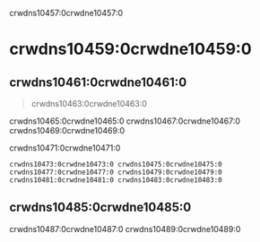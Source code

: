 crwdns10457:0crwdne10457:0
# crwdns10459:0crwdne10459:0

## crwdns10461:0crwdne10461:0

> crwdns10463:0crwdne10463:0

crwdns10465:0crwdne10465:0 crwdns10467:0crwdne10467:0 crwdns10469:0crwdne10469:0

crwdns10471:0crwdne10471:0

```{figure} ../figures/research-tools.jpg
crwdns10473:0crwdne10473:0 crwdns10475:0crwdne10475:0
crwdns10477:0crwdne10477:0 crwdns10479:0crwdne10479:0 crwdns10481:0crwdne10481:0 crwdns10483:0crwdne10483:0
```

## crwdns10485:0crwdne10485:0

crwdns10487:0crwdne10487:0 crwdns10489:0crwdne10489:0
